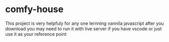 # comfy-house
This project is very helpfuly for any one lernning vannila javascript
after you download you may need to run it with live server if you have vscode or just use it as your reference point
